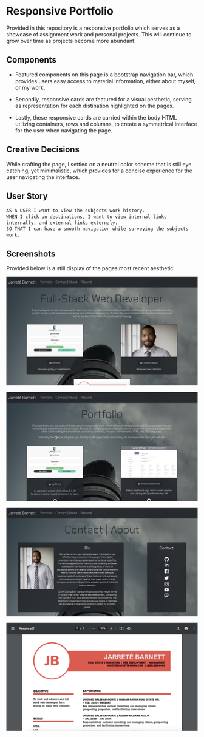 # Responsive Portfolio

Provided in this repository is a responsive portfolio which serves as a showcase of assignment work and personal projects. This will continue to grow over time as projects become more abundant. 

## Components

* Featured components on this page is a bootstrap navigation bar, which provides users easy access to material information, either about myself, or my work.

* Secondly, responsive cards are featured for a visual aesthetic, serving as representation for each distination highlighted on the pages.

* Lastly, these responsive cards are carried within the body HTML utilizing containers, rows and columns, to create a symmetrical interface for the user when navigating the page.

## Creative Decisions

While crafting the page, I settled on a neutral color scheme that is still eye catching, yet minimalistic, which provides for a concise experience for the user navigating the interface.

## User Story

```
AS A USER I want to view the subjects work history.
WHEN I click on destinations, I want to view internal links internally, and external links externaly.
SO THAT I can have a smooth navigation while surveying the subjects work.

```

## Screenshots

Provided below is a still display of the pages most recent aesthetic.

![index](assets/Images/indexscreenshot.png)

![portfolio](assets/Images/portfolioscreenshot.png)

![contact](assets/Images/contactscreenshot.png)

![resume](assets/Images/resumescreenshot.png)